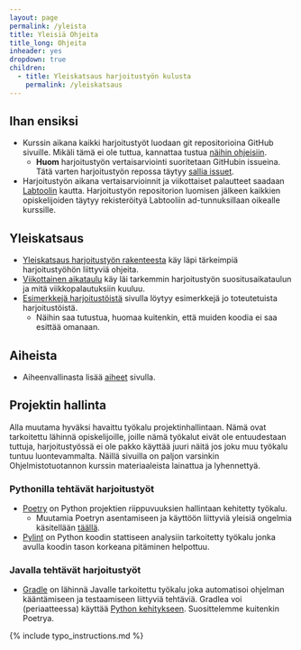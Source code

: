 ```yaml
---
layout: page
permalink: /yleista
title: Yleisiä Ohjeita
title_long: Ohjeita
inheader: yes
dropdown: true
children:
  - title: Yleiskatsaus harjoitustyön kulusta
    permalink: /yleiskatsaus
---
```



## Ihan ensiksi
- Kurssin aikana kaikki harjoitustyöt luodaan git repositorioina GitHub sivuille. Mikäli tämä ei ole tuttua, kannattaa tustua [näihin ohjeisiin](/git). 
  - **Huom** harjoitustyön vertaisarviointi suoritetaan GitHubin issueina. Tätä varten harjoitustyön repossa täytyy [sallia issuet](/git#issuiden-salliminen).
- Harjoitustyön aikana vertaisarvioinnit ja viikottaiset palautteet saadaan [Labtoolin](https://study.cs.helsinki.fi/labtool/) kautta. Harjoitustyön repositorion luomisen jälkeen kaikkien opiskelijoiden täytyy rekisteröityä Labtooliin ad-tunnuksillaan oikealle kurssille. 

## Yleiskatsaus 
- [Yleiskatsaus harjoitustyön rakenteesta](/yleiskatsaus) käy läpi tärkeimpiä harjoitustyöhön liittyviä ohjeita. 
- [Viikottainen aikataulu](/aikataulu) käy läi tarkemmin harjoitustyön suositusaikataulun ja mitä viikkopalautuksiin kuuluu. 
- [Esimerkkejä harjoitustöistä](/esimerkkeja) sivulla löytyy esimerkkejä jo toteutetuista harjoitustöistä.
    - Näihin saa tutustua, huomaa kuitenkin, että muiden koodia ei saa esittää omanaan. 

## Aiheista
- Aiheenvallinasta lisää [aiheet](/aiheet) sivulla.

## Projektin hallinta
Alla muutama hyväksi havaittu työkalu projektinhallintaan. Nämä ovat tarkoitettu lähinnä opiskelijoille, joille nämä työkalut eivät ole entuudestaan tuttuja, harjoitustyössä ei ole pakko käyttää juuri näitä jos joku muu työkalu tuntuu luontevammalta. Näillä sivuilla on paljon varsinkin Ohjelmistotuotannon kurssin materiaaleista lainattua ja lyhennettyä.


### Pythonilla tehtävät harjoitustyöt
- [Poetry](/poetry) on Python projektien riippuvuuksien hallintaan kehitetty työkalu.
    - Muutamia Poetryn asentamiseen ja käyttöön liittyviä yleisiä ongelmia käsitellään [täällä](/ongelmia).
- [Pylint](/pylint) on Python koodin stattiseen analysiin tarkoitetty työkalu jonka avulla koodin tason korkeana pitäminen helpottuu. 

### Javalla tehtävät harjoitustyöt
- [Gradle](/gradle/) on lähinnä Javalle tarkoitettu työkalu joka automatisoi ohjelman kääntämiseen ja testaamiseen liittyviä tehtäviä. Gradlea voi (periaatteessa) käyttää [Python kehitykseen](https://github.com/PrzemyslawSwiderski/python-gradle-plugin). Suosittelemme kuitenkin Poetrya. 

{% include typo_instructions.md %}

